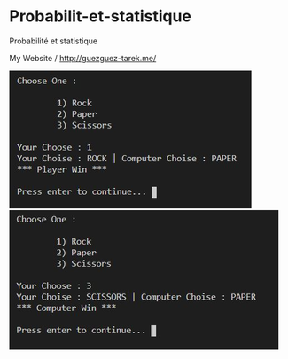 # Probabilit-et-statistique
Probabilité et statistique

My Website / http://guezguez-tarek.me/

<img src="img/1.JPG">
<br>
<img src="img/2.JPG">
